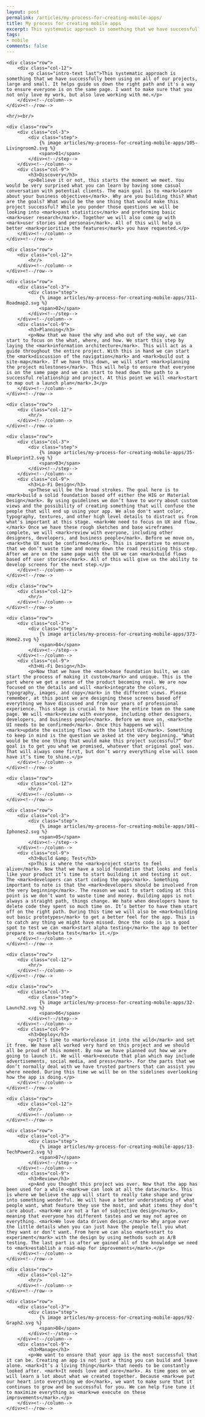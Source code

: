 ```yaml
---
layout: post
permalink: /articles/my-process-for-creating-mobile-apps/
title: My process for creating mobile apps
excerpt: This systematic approach is something that we have successfully been using on all of our projects, large and small. It helps guide us down the right path and it's a way to ensure everyone is on the same page.
tags:
- mobile
comments: false
---
```


<section id="process">

	<div class="row">
		<div class="col-12">
			<p class="intro-text last">This systematic approach is something that we have successfully been using on all of our projects, large and small. It helps guide us down the right path and it's a way to ensure everyone is on the same page. I want to make sure that you not only love my work, but also love working with me.</p>
		</div><!--/column-->
	</div><!--/row-->

	<hr/><br/>

	<div class="row">
		<div class="col-3">
			<div class="step">
				{% image articles/my-process-for-creating-mobile-apps/105-Livingroom2.svg %}
				<span>01</span>
			</div><!--/step-->
		</div><!--/column-->
		<div class="col-9">
			<h3>Discovery</h3>
			<p>Believe it or not, this starts the moment we meet. You would be very surprised what you can learn by having some casual conversation with potential clients. The main goal is to <mark>learn about your business objectives</mark>. Why are you building this? What are the goals? What would be the one thing that would make this project successful? While you ponder those questions we will be looking into <mark>past statistics</mark> and preforming basic <mark>user research</mark>. Together we will also come up with <mark>user stories and personas</mark>. All of this will help us better <mark>prioritize the features</mark> you have requested.</p>
		</div><!--/column-->
	</div><!--/row-->

	<div class="row">
		<div class="col-12">
			<hr/>
		</div><!--/column-->
	</div><!--/row-->

	<div class="row">
		<div class="col-3">
			<div class="step">
				{% image articles/my-process-for-creating-mobile-apps/311-Roadmap2.svg %}
				<span>02</span>
			</div><!--/step-->
		</div><!--/column-->
		<div class="col-9">
			<h3>Planning</h3>
			<p>Now that we have the why and who out of the way, we can start to focus on the what, where, and how. We start this step by laying the <mark>information architecture</mark>. This will act as a guide throughout the entire project. With this in hand we can start the <mark>discussion of the navigation</mark> and <mark>build out a site-map</mark>. If we have this down, we will start <mark>planning the project milestones</mark>. This will help to ensure that everyone is on the same page and we can start to head down the path to a successful relationship and project. At this point we will <mark>start to map out a launch plan</mark>.3</p>
		</div><!--/column-->
	</div><!--/row-->

	<div class="row">
		<div class="col-12">
			<hr/>
		</div><!--/column-->
	</div><!--/row-->

	<div class="row">
		<div class="col-3">
			<div class="step">
				{% image articles/my-process-for-creating-mobile-apps/35-Blueprint2.svg %}
				<span>03</span>
			</div><!--/step-->
		</div><!--/column-->
		<div class="col-9">
			<h3>Lo-Fi Design</h3>
			<p>These will be the broad strokes. The goal here is to <mark>build a solid foundation based off either the HIG or Material Design</mark>. By using guidelines we don’t have to worry about custom views and the possibility of creating something that will confuse the people that will end up using your app. We also don't want color, typography, textures, and other high level details to distract us from what's important at this stage. <mark>We need to focus on UX and flow.</mark> Once we have these rough sketches and base wireframes complete, we will <mark>review with everyone, including other designers, developers, and business people</mark>. Before we move on, <mark>the UX must be confirmed</mark>. This is imperative to ensure that we don’t waste time and money down the road revisiting this step. After we are on the same page with the UX we can <mark>build flows based off user stories</mark>. All of this will give us the ability to develop screens for the next step.</p>
		</div><!--/column-->
	</div><!--/row-->

	<div class="row">
		<div class="col-12">
			<hr/>
		</div><!--/column-->
	</div><!--/row-->

	<div class="row">
		<div class="col-3">
			<div class="step">
				{% image articles/my-process-for-creating-mobile-apps/373-Home2.svg %}
				<span>04</span>
			</div><!--/step-->
		</div><!--/column-->
		<div class="col-9">
			<h3>Hi-Fi Design</h3>
			<p>Now that we have the <mark>base foundation built, we can start the process of making it custom</mark> and unique. This is the part where we get a sense of the product becoming real. We are now focused on the details and will <mark>integrate the colors, typography, images, and copy</mark> in the different views. Please remember, at this point we are designing these screens based off everything we have discussed and from our years of professional experience. This stage is crucial to have the entire team on the same page. We will <mark>review with everyone, including other designers, developers, and business people</mark>. Before we move on, <mark>the UI needs to be confirmed</mark>. Once this happens we will <mark>update the existing flows with the latest UI</mark>. Something to keep in mind is the question we asked at the very beginning. "What would be the one thing that would make this project successful?” Our goal is to get you what we promised, whatever that original goal was. That will always come first, but don’t worry everything else will soon have it’s time to shine.</p>
		</div><!--/column-->
	</div><!--/row-->

	<div class="row">
		<div class="col-12">
			<hr/>
		</div><!--/column-->
	</div><!--/row-->

	<div class="row">
		<div class="col-3">
			<div class="step">
				{% image articles/my-process-for-creating-mobile-apps/101-Iphones2.svg %}
				<span>05</span>
			</div><!--/step-->
		</div><!--/column-->
		<div class="col-9">
			<h3>Build &amp; Test</h3>
			<p>This is where the <mark>project starts to feel alive</mark>. Now that we have a solid foundation that looks and feels like your product it’s time to start building it and testing it out. The <mark>developers can start coding the app</mark>. Something important to note is that the <mark>developers should be involved from the very beginning</mark>. The reason we wait to start coding at this point is we don’t want to waste time and money. Building apps is not always a straight path, things change. We hate when developers have to delete code they spent so much time on. It’s better to have them start off on the right path. During this time we will also be <mark>building out basic prototypes</mark> to get a better feel for the app. This is to catch any thing we might have missed. Once the code is in a good spot to test we can <mark>start alpha testing</mark> the app to better prepare to <mark>beta test</mark> it.</p>
		</div><!--/column-->
	</div><!--/row-->

	<div class="row">
		<div class="col-12">
			<hr/>
		</div><!--/column-->
	</div><!--/row-->

	<div class="row">
		<div class="col-3">
			<div class="step">
				{% image articles/my-process-for-creating-mobile-apps/32-Launch2.svg %}
				<span>06</span>
			</div><!--/step-->
		</div><!--/column-->
		<div class="col-9">
			<h3>Deploy</h3>
			<p>It’s time to <mark>release it into the wild</mark> and set it free. We have all worked very hard on this project and we should all be proud of this moment. By now we have planned out how we are going to launch it. We will <mark>execute that plan which may include advertisements, social media, and press</mark>. For the parts that we don’t normally deal with we have trusted partners that can assist you where needed. During this time we will be on the sidelines overlooking how the app is doing.</p>
		</div><!--/column-->
	</div><!--/row-->

	<div class="row">
		<div class="col-12">
			<hr/>
		</div><!--/column-->
	</div><!--/row-->

	<div class="row">
		<div class="col-3">
			<div class="step">
				{% image articles/my-process-for-creating-mobile-apps/13-TechPower2.svg %}
				<span>07</span>
			</div><!--/step-->
		</div><!--/column-->
		<div class="col-9">
			<h3>Review</h3>
			<p>And you thought this project was over. Now that the app has been used for a while <mark>we can look at all the data</mark>. This is where we believe the app will start to really take shape and grow into something wonderful. We will have a better understanding of what people want, what feature they use the most, and what items they don’t care about. <mark>We are not a fan of subjective design</mark>, meaning that everyone has different tastes and we may not agree on everything. <mark>We love data driven design.</mark> Why argue over the little details when you can just have the people tell you what they want or don’t want. From here we can also <mark>start to experiment</mark> with the design by using methods such as A/B testing. The last part is after we gained all of the knowledge we need to <mark>establish a road-map for improvements</mark>.</p>
		</div><!--/column-->
	</div><!--/row-->

	<div class="row">
		<div class="col-12">
			<hr/>
		</div><!--/column-->
	</div><!--/row-->

	<div class="row">
		<div class="col-3">
			<div class="step">
				{% image articles/my-process-for-creating-mobile-apps/92-Graph2.svg %}
				<span>08</span>
			</div><!--/step-->
		</div><!--/column-->
		<div class="col-9">
			<h3>Manage</h3>
			<p>We want to ensure that your app is the most successful that it can be. Creating an app is not just a thing you can build and leave alone. <mark>It’s a living thing</mark> that needs to be constantly looked after. <mark>It needs love and care</mark>. As time goes on we will learn a lot about what we created together. Because <mark>we put our heart into everything we do</mark>, we want to make sure that it continues to grow and be successful for you. We can help fine tune it to maximize everything as <mark>we execute on these improvements</mark>.</p>
		</div><!--/column-->
	</div><!--/row-->

</section>
